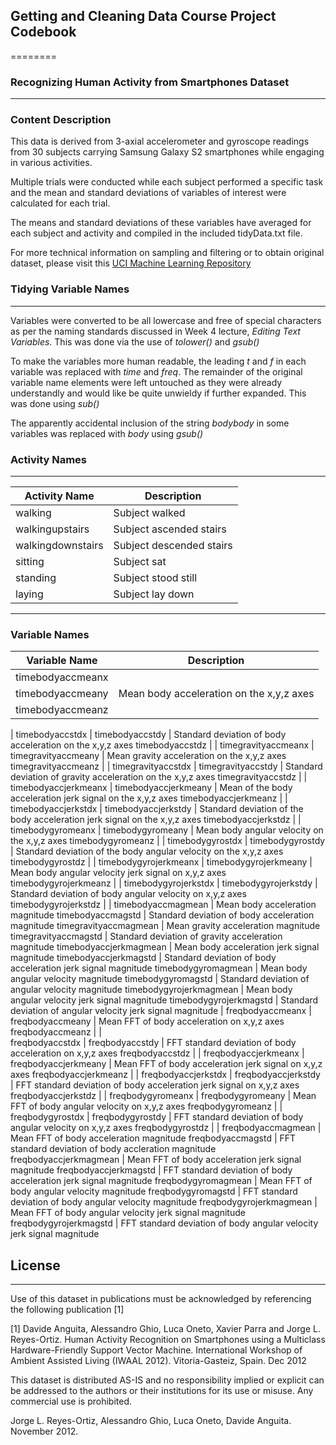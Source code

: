 ## Getting and Cleaning Data Course Project Codebook
========
### Recognizing Human Activity from Smartphones Dataset 
----
### Content Description

This data is derived from 3-axial accelerometer and gyroscope readings from 30 subjects carrying Samsung Galaxy S2 smartphones while engaging in various activities.

Multiple trials were conducted while each subject performed a specific task and the mean and standard deviations of variables of interest were calculated for each trial.

The means and standard deviations of these variables have averaged for each subject and activity and compiled in the included tidyData.txt file.

For more technical information on sampling and filtering or to obtain original dataset, please visit this [UCI Machine Learning Repository][id]

### Tidying Variable Names
____
Variables were converted to be all lowercase and free of special characters as per the naming standards discussed in Week 4 lecture, *Editing Text Variables*. This was done via the use of *tolower()* and *gsub()*

To make the variables more human readable, the leading *t* and *f* in each variable was replaced with *time* and *freq*. The remainder of the original variable name elements were left untouched as they were already understandly and would like be quite unwieldy if further expanded. This was done using *sub()*

The apparently accidental inclusion of the string *bodybody* in some variables was replaced with *body* using *gsub()*

### Activity Names
----
Activity Name | Description
----------|----------
walking | Subject walked
walkingupstairs | Subject ascended stairs
walkingdownstairs | Subject descended stairs
sitting | Subject sat
standing | Subject stood still
laying | Subject lay down

----
### Variable Names
Variable Name | Description
----|----
timebodyaccmeanx |
timebodyaccmeany | Mean body acceleration on the x,y,z axes
timebodyaccmeanz |
 | 
timebodyaccstdx |
timebodyaccstdy | Standard deviation of body acceleration on the x,y,z axes
timebodyaccstdz |
  |
timegravityaccmeanx |
timegravityaccmeany | Mean gravity acceleration on the x,y,z axes
timegravityaccmeanz |
  |
timegravityaccstdx |
timegravityaccstdy | Standard deviation of gravity acceleration on the x,y,z axes
timegravityaccstdz |
  |
timebodyaccjerkmeanx |
timebodyaccjerkmeany | Mean of the body acceleration jerk signal on the x,y,z axes
timebodyaccjerkmeanz | 
  |
timebodyaccjerkstdx |
timebodyaccjerkstdy | Standard deviation of the body acceleration jerk signal on the x,y,z axes
timebodyaccjerkstdz |
  |
timebodygyromeanx |
timebodygyromeany | Mean body angular velocity on the x,y,z axes
timebodygyromeanz |
  |
timebodygyrostdx |
timebodygyrostdy | Standard deviation of the body angular velocity on the x,y,z axes
timebodygyrostdz |
  |
timebodygyrojerkmeanx |
timebodygyrojerkmeany | Mean body angular velocity jerk signal on x,y,z axes
timebodygyrojerkmeanz |
  |
timebodygyrojerkstdx |
timebodygyrojerkstdy | Standard deviation of body angular velocity on x,y,z axes
timebodygyrojerkstdz |
  |
timebodyaccmagmean |   Mean body acceleration magnitude
timebodyaccmagstd | Standard deviation of body acceleration magnitude
timegravityaccmagmean | Mean gravity acceleration magnitude
timegravityaccmagstd | Standard deviation of gravity acceleration magnitude
timebodyaccjerkmagmean | Mean body acceleration jerk signal magnitude
timebodyaccjerkmagstd | Standard deviation of body acceleration jerk signal magnitude
timebodygyromagmean | Mean body angular velocity magnitude
timebodygyromagstd | Standard deviation of angular velocity magnitude
timebodygyrojerkmagmean | Mean body angular velocity jerk signal magnitude
timebodygyrojerkmagstd | Standard deviation of angular velocity jerk signal magnitude
  |
freqbodyaccmeanx |
freqbodyaccmeany | Mean FFT of body acceleration on x,y,z axes
freqbodyaccmeanz |
  |  
freqbodyaccstdx |
freqbodyaccstdy | FFT standard deviation of body acceleration on x,y,z axes
freqbodyaccstdz |
  |
freqbodyaccjerkmeanx |
freqbodyaccjerkmeany | Mean FFT of body acceleration jerk signal on x,y,z axes
freqbodyaccjerkmeanz |
  |
freqbodyaccjerkstdx |
freqbodyaccjerkstdy | FFT standard deviation of body acceleration jerk signal on x,y,z axes
freqbodyaccjerkstdz |
  |
freqbodygyromeanx | 
freqbodygyromeany | Mean FFT of body angular velocity on x,y,z axes
freqbodygyromeanz |
  |
freqbodygyrostdx |
freqbodygyrostdy |	FFT standard deviation of body angular velocity on x,y,z axes
freqbodygyrostdz |
  |
freqbodyaccmagmean | Mean FFT of body acceleration magnitude
freqbodyaccmagstd | FFT standard deviation of body accleration magnitude
freqbodyaccjerkmagmean | Mean FFT of body acceleration jerk signal magnitude
freqbodyaccjerkmagstd | FFT standard deviation of body acceleration jerk signal magnitude
freqbodygyromagmean | Mean FFT of body angular velocity magnitude
freqbodygyromagstd | FFT standard deviation of body angular velocity magnitude
freqbodygyrojerkmagmean | Mean FFT of body angular velocity jerk signal magnitude
freqbodygyrojerkmagstd | FFT standard deviation of body angular velocity jerk signal magnitude

## License
----
Use of this dataset in publications must be acknowledged by referencing the following publication [1] 

[1] Davide Anguita, Alessandro Ghio, Luca Oneto, Xavier Parra and Jorge L. Reyes-Ortiz. Human Activity Recognition on Smartphones using a Multiclass Hardware-Friendly Support Vector Machine. International Workshop of Ambient Assisted Living (IWAAL 2012). Vitoria-Gasteiz, Spain. Dec 2012

This dataset is distributed AS-IS and no responsibility implied or explicit can be addressed to the authors or their institutions for its use or misuse. Any commercial use is prohibited.

Jorge L. Reyes-Ortiz, Alessandro Ghio, Luca Oneto, Davide Anguita. November 2012.

[id]:http://archive.ics.uci.edu/ml/datasets/Human+Activity+Recognition+Using+Smartphones